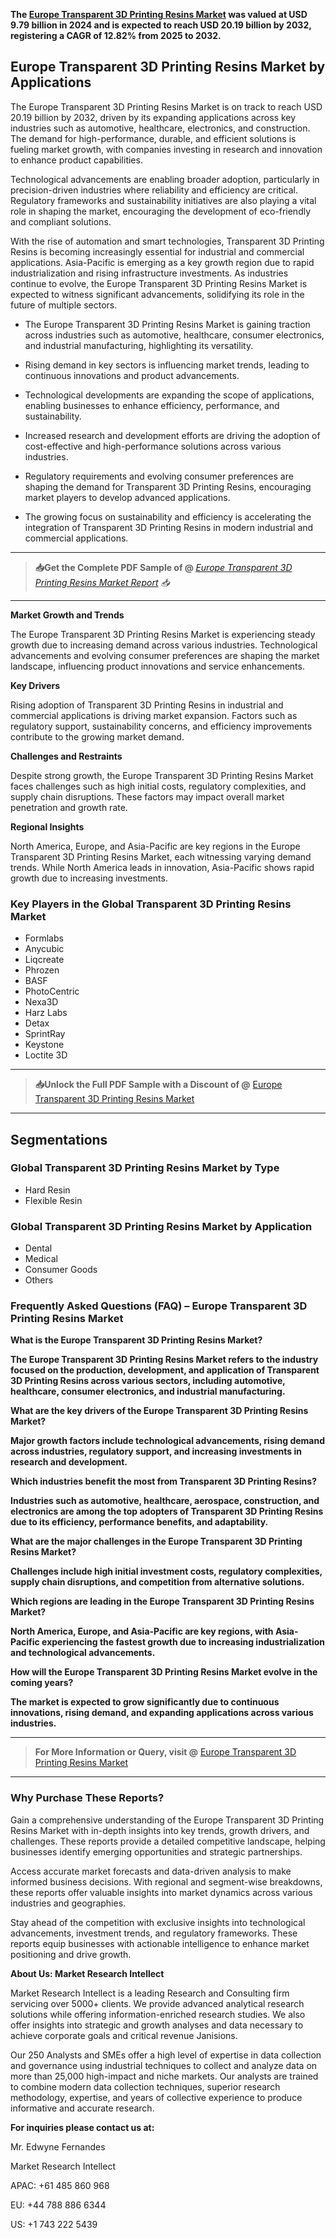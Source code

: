 <p><strong>The <a href="https://www.marketresearchintellect.com/download-sample/?rid=935070&amp;utm_source=Pulse-April-Europe&amp;utm_medium=852">Europe Transparent 3D Printing Resins Market</a> was valued at USD 9.79 billion in 2024 and is expected to reach USD 20.19 billion by 2032, registering a CAGR of 12.82% from 2025 to 2032.</strong></p><h2>Europe Transparent 3D Printing Resins Market by Applications&nbsp;</h2><p><p>The Europe Transparent 3D Printing Resins Market is on track to reach USD 20.19 billion by 2032, driven by its expanding applications across key industries such as automotive, healthcare, electronics, and construction. The demand for high-performance, durable, and efficient solutions is fueling market growth, with companies investing in research and innovation to enhance product capabilities.</p><p>Technological advancements are enabling broader adoption, particularly in precision-driven industries where reliability and efficiency are critical. Regulatory frameworks and sustainability initiatives are also playing a vital role in shaping the market, encouraging the development of eco-friendly and compliant solutions.</p><p>With the rise of automation and smart technologies, Transparent 3D Printing Resins is becoming increasingly essential for industrial and commercial applications. Asia-Pacific is emerging as a key growth region due to rapid industrialization and rising infrastructure investments. As industries continue to evolve, the Europe Transparent 3D Printing Resins Market is expected to witness significant advancements, solidifying its role in the future of multiple sectors.</p></p><ul><li><p>The Europe Transparent 3D Printing Resins Market is gaining traction across industries such as automotive, healthcare, consumer electronics, and industrial manufacturing, highlighting its versatility.</p></li><li><p>Rising demand in key sectors is influencing market trends, leading to continuous innovations and product advancements.</p></li><li><p>Technological developments are expanding the scope of applications, enabling businesses to enhance efficiency, performance, and sustainability.</p></li><li><p>Increased research and development efforts are driving the adoption of cost-effective and high-performance solutions across various industries.</p></li><li><p>Regulatory requirements and evolving consumer preferences are shaping the demand for Transparent 3D Printing Resins, encouraging market players to develop advanced applications.</p></li><li><p>The growing focus on sustainability and efficiency is accelerating the integration of Transparent 3D Printing Resins in modern industrial and commercial applications.</p></li></ul><hr /><blockquote><p><strong><span class="font-[700]">📥Get the Complete PDF Sample of @ </span></strong><em><span class="font-[700]"><a href="https://www.marketresearchintellect.com/download-sample/?rid=935070&amp;utm_source=Pulse-April-Europe&amp;utm_medium=852" target="_blank" data-tracking-control-name="article-ssr-frontend-pulse_little-text-block" data-tracking-will-navigate="" data-test-link="">Europe Transparent 3D Printing Resins Market Report</a>&nbsp;📥</span></em></p></blockquote><hr /><p class="" data-start="77" data-end="360"><strong data-start="77" data-end="105">Market Growth and Trends</strong></p><p class="" data-start="77" data-end="360">The Europe Transparent 3D Printing Resins Market is experiencing steady growth due to increasing demand across various industries. Technological advancements and evolving consumer preferences are shaping the market landscape, influencing product innovations and service enhancements.</p><p class="" data-start="362" data-end="606"><strong data-start="362" data-end="377">Key Drivers</strong></p><p class="" data-start="362" data-end="606">Rising adoption of Transparent 3D Printing Resins in industrial and commercial applications is driving market expansion. Factors such as regulatory support, sustainability concerns, and efficiency improvements contribute to the growing market demand.</p><p class="" data-start="608" data-end="849"><strong data-start="608" data-end="637">Challenges and Restraints</strong></p><p class="" data-start="608" data-end="849">Despite strong growth, the Europe Transparent 3D Printing Resins Market faces challenges such as high initial costs, regulatory complexities, and supply chain disruptions. These factors may impact overall market penetration and growth rate.</p><p class="" data-start="851" data-end="1095"><strong data-start="851" data-end="872">Regional Insights</strong></p><p class="" data-start="851" data-end="1095">North America, Europe, and Asia-Pacific are key regions in the Europe Transparent 3D Printing Resins Market, each witnessing varying demand trends. While North America leads in innovation, Asia-Pacific shows rapid growth due to increasing investments.</p><p><h3>Key Players in the Global Transparent 3D Printing Resins Market </h3><ul><li>Formlabs</li><li>Anycubic</li><li>Liqcreate</li><li>Phrozen</li><li>BASF</li><li>PhotoCentric</li><li>Nexa3D</li><li>Harz Labs</li><li>Detax</li><li>SprintRay</li><li>Keystone</li><li>Loctite 3D</li></ul></p><hr /><blockquote><p><strong>📥Unlock the Full PDF Sample with a Discount of @</strong> <a href="https://www.marketresearchintellect.com/ask-for-discount/?rid=935070&amp;utm_source=Pulse-April-Europe&amp;utm_medium=852">Europe Transparent 3D Printing Resins Market</a></p></blockquote><hr /><p><h2>Segmentations</h2><h3>Global Transparent 3D Printing Resins Market by Type</h3><ul><li>Hard Resin</li><li>Flexible Resin</li></ul><h3>Global Transparent 3D Printing Resins Market by Application</h3><ul><li>Dental</li><li>Medical</li><li>Consumer Goods</li><li>Others</li></ul></p><h3><strong>Frequently Asked Questions (FAQ) &ndash; Europe Transparent 3D Printing Resins Market</strong></h3><p><strong>What is the Europe Transparent 3D Printing Resins Market?</strong></p><p><strong>The Europe Transparent 3D Printing Resins Market refers to the industry focused on the production, development, and application of Transparent 3D Printing Resins across various sectors, including automotive, healthcare, consumer electronics, and industrial manufacturing.</strong></p><p><strong>What are the key drivers of the Europe Transparent 3D Printing Resins Market?</strong></p><p><strong>Major growth factors include technological advancements, rising demand across industries, regulatory support, and increasing investments in research and development.</strong></p><p><strong>Which industries benefit the most from Transparent 3D Printing Resins?</strong></p><p><strong>Industries such as automotive, healthcare, aerospace, construction, and electronics are among the top adopters of Transparent 3D Printing Resins due to its efficiency, performance benefits, and adaptability.</strong></p><p><strong>What are the major challenges in the Europe Transparent 3D Printing Resins Market?</strong></p><p><strong>Challenges include high initial investment costs, regulatory complexities, supply chain disruptions, and competition from alternative solutions.</strong></p><p><strong>Which regions are leading in the Europe Transparent 3D Printing Resins Market?</strong></p><p><strong>North America, Europe, and Asia-Pacific are key regions, with Asia-Pacific experiencing the fastest growth due to increasing industrialization and technological advancements.</strong></p><p><strong>How will the Europe Transparent 3D Printing Resins Market evolve in the coming years?</strong></p><p><strong>The market is expected to grow significantly due to continuous innovations, rising demand, and expanding applications across various industries.</strong></p><hr /><blockquote><p><span class="font-[700]"><strong>For More Information or Query, visit&nbsp;@</strong>&nbsp;</span><span class="font-[700]"><a href="https://www.marketresearchintellect.com/product/global-transparent-3d-printing-resins-market/?utm_source=Linkedin&utm_medium=852" target="_blank" data-tracking-control-name="article-ssr-frontend-pulse_little-text-block" data-tracking-will-navigate="" data-test-link="">Europe Transparent 3D Printing Resins Market</a></span></p></blockquote><hr /><h3><strong data-start="0" data-end="31">Why Purchase These Reports?</strong></h3><p class="" data-start="35" data-end="297">Gain a comprehensive understanding of the Europe Transparent 3D Printing Resins Market with in-depth insights into key trends, growth drivers, and challenges. These reports provide a detailed competitive landscape, helping businesses identify emerging opportunities and strategic partnerships.</p><p class="" data-start="299" data-end="540">Access accurate market forecasts and data-driven analysis to make informed business decisions. With regional and segment-wise breakdowns, these reports offer valuable insights into market dynamics across various industries and geographies.</p><p class="" data-start="542" data-end="784">Stay ahead of the competition with exclusive insights into technological advancements, investment trends, and regulatory frameworks. These reports equip businesses with actionable intelligence to enhance market positioning and drive growth.</p><p><strong><span class="font-[700]">About Us: Market Research Intellect</span></strong></p><p><span class="">Market Research Intellect is a leading Research and Consulting firm servicing over 5000+ clients. We provide advanced analytical research solutions while offering information-enriched research studies.&nbsp;</span>We also offer insights into strategic and growth analyses and data necessary to achieve corporate goals and critical revenue Janisions.</p><p><span class="">Our 250 Analysts and SMEs offer a high level of expertise in data collection and governance using industrial techniques to collect and analyze data on more than 25,000 high-impact and niche markets. Our analysts are trained to combine modern data collection techniques, superior research methodology, expertise, and years of collective experience to produce informative and accurate research.</span></p><p><strong>For inquiries please contact us at:</strong></p><p>Mr. Edwyne Fernandes</p><p>Market Research Intellect</p><p>APAC: +61 485 860 968</p><p>EU: +44 788 886 6344</p><p>US: +1 743 222 5439</p>